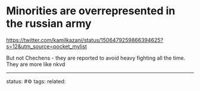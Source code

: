 # Minorities are overrepresented in the russian army
https://twitter.com/kamilkazani/status/1506479259866394625?s=12&utm_source=pocket_mylist

But not Chechens - they are reported to avoid heavy fighting all the time. They are more like nkvd



---
status: #⚙️ 
tags: 
related: 